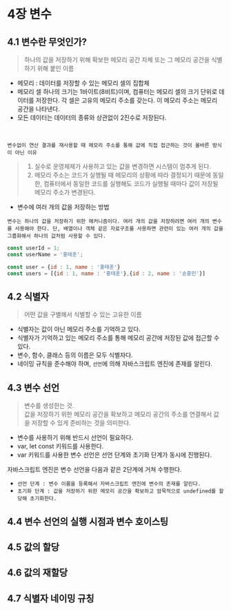 # 4장 변수

## 4.1 변수란 무엇인가?

> 하나의 값을 저장하기 위해 확보한 메모리 공간 자체 또는 그 메모리 공간을 식별하기 위해 붙인 이름

- 메모리 : 데이터를 저장할 수 있는 메모리 셀의 집합체
- 메모리 셀 하나의 크기는 1바이트(8비트)이며, 컴퓨터는 메모리 셀의 크기 단위로 데이터를 저장한다.
  각 셀은 고유의 메모리 주소를 갖는다. 이 메모리 주소는 메모리 공간을 나타낸다.
- 모든 데이터는 데이터의 종류와 상관없이 2진수로 저장된다.

<br/>

`변수없이 연산 결과를 재사용할 때 메모리 주소를 통해 값에 직접 접근하는 것이 올바른 방식이 아닌 이유`

> 1. 실수로 운영체제가 사용하고 있는 값을 변경하면 시스템이 멈추게 된다.
> 2. 메모리 주소는 코드가 실행될 때 메모리의 상황에 따라 결정되기 때문에 동일한, 컴퓨터에서 동일한 코드를 실행해도 코드가 실행될 때마다 값이 저장될 메모리 주소가 변경된다.


- 변수에 여러 개의 값을 저장하는 방법

`변수는 하나의 값을 저장하기 위한 메커니즘이다. 여러 개의 값을 저장하려면 여러 개의 변수를 사용해야 한다. 단, 배열이나 객체 같은 자료구조를 사용하면 관련이 있는 여러 개의 값을 그룹화해서 하나의 값처럼 사용할 수 있다.`

```javascript
const userId = 1;
const userName = '홍태훈';

const user = {id : 1, name : '홍태훈'}
const users = [{id : 1, name : '홍태훈'},{id : 2, name : '손흥민'}]
```

## 4.2 식별자

> 어떤 값을 구별해서 식별할 수 있는 고유한 이름

- 식별자는 값이 아닌 메모리 주소를 기억하고 있다.
- 식별자가 기억하고 있는 메모리 주소를 통해 메모리 공간에 저장된 값에 접근할 수 있다.
- 변수, 함수, 클래스 등의 이름은 모두 식별자다.
- 네이밍 규칙을 준수해야 하며, `선언`에 의해 자바스크립트 엔진에 존재를 알린다.

## 4.3 변수 선언

> 변수를 생성한는 것.<br/>값을 저장하기 위한 메모리 공간을 확보하고 메모리 공간의 주소를 연결해서 값을 저장할 수 있게 준비하는 것을 의미한다.

- 변수를 사용하기 위해 반드시 선언이 필요하다.
- var, let const 키워드를 사용한다.
- var 키워드를 사용한 변수 선언은 선언 단계와 초기화 단계가 동시에 진행된다.

자바스크립트 엔진은 변수 선언을 다음과 같은 2단계에 거쳐 수행한다.

- `선언 단계 : 변수 이름을 등록해서 자바스크립트 엔진에 변수의 존재를 알린다.`
- `초기화 단계 : 값을 저장하기 위한 메모리 공간을 확보하고 암묵적으로 undefined를 할당해 초기화한다.`

## 4.4 변수 선언의 실행 시점과 변수 호이스팅

## 4.5 값의 할당

## 4.6 값의 재할당

## 4.7 식별자 네이밍 규칭
